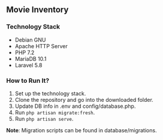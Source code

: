 ## Movie Inventory
### Technology Stack
* Debian GNU
* Apache HTTP Server
* PHP 7.2
* MariaDB 10.1
* Laravel 5.8

### How to Run It?
1. Set up the technology stack.
1. Clone the repository and go into the downloaded folder.
1. Update DB info in .env and config/database.php.
1. Run `php artisan migrate:fresh`.
1. Run `php artisan serve`.

**Note**: Migration scripts can be found in database/migrations.

